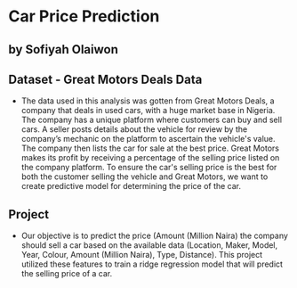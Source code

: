 # Car Price Prediction
## by Sofiyah Olaiwon


## Dataset - Great Motors Deals Data

- The data used in this analysis was gotten from Great Motors Deals, a company that deals in used cars, with a huge market base in Nigeria. The company has a unique platform where customers can buy and sell cars. A seller posts details about the vehicle for review by the company’s mechanic on the platform to ascertain the vehicle's value. The company then lists the car for sale at the best price. Great Motors makes its profit by receiving a percentage of the selling price listed on the company platform. To ensure the car's selling price is the best for both the customer selling the vehicle and Great Motors, we want to create predictive model for determining the price of the car.

## Project
- Our objective is to predict the price (Amount (Million Naira) the company should sell a car based on the available data (Location, Maker, Model, Year, Colour, Amount (Million Naira), Type, Distance). This project utilized these features to train a ridge regression model that will predict the selling price of a car.